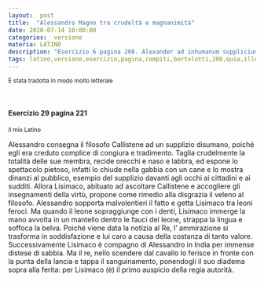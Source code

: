 ```yaml
---
layout:  post
title:  "Alessandro Magno tra crudeltà e magnanimità"
date: 2020-07-14 10:00:00
categories:  versione
materia: LATINO
description: "Esercizio 6 pagina 208. Alexander ad inhumanum supplicium tradit Callisthenem philosophum..."
tags: latino,versione,esercizio,pagina,compiti,bortolotti,208,quia,ille,conscivit, credebatur,coniurationis,atque, insidiarum
---
```

<sub> È stata tradotta in modo molto letterale </sub> 

<br>

#### Esercizio 29 pagina 221
<sub> Il mio Latino </sub>

Alessandro consegna il filosofo Callistene ad un supplizio disumano, poiché egli era creduto complice di congiura e tradimento. Taglia crudelmente la totalità delle sue membra, recide orecchi e naso e labbra, ed espone lo spettacolo pietoso, infatti lo chiude nella gabbia con un cane e lo mostra dinanzi al pubblico, esempio del supplizio davanti agli occhi ai cittadini e ai sudditi. Allora Lisimaco, abituato ad ascoltare Callistene e accogliere gli insegnamenti della virtù, propone come rimedio alla disgrazia il veleno al filosofo. Alessandro sopporta  malvolentieri il fatto e getta Lisimaco tra leoni feroci. Ma quando il leone sopraggiunge con i denti, Lisimaco immerge la mano avvolta in un mantello  dentro le fauci del leone, strappa la lingua e soffoca la belva. Poiché viene data la notizia al Re, l’ ammirazione si trasforma in soddisfazione e lui caro a causa della costanza di tanto valore. Successivamente Lisimaco è compagno di Alessandro in India per immense distese di sabbia. Ma il re, nello scendere dal cavallo lo ferisce in fronte con la punta della lancia e tappa il sanguinamento, ponendogli il suo diadema sopra alla ferita: per Lisimaco (è) il primo auspicio della regia autorità.
